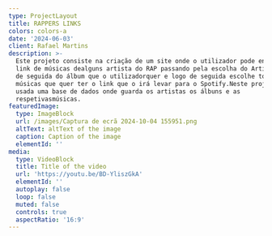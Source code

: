 ```yaml
---
type: ProjectLayout
title: RAPPERS LINKS
colors: colors-a
date: '2024-06-03'
client: Rafael Martins
description: >-
  Este projeto consiste na criação de um site onde o utilizador pode encontrar
  link de músicas dealguns artista do RAP passando pela escolha do Artista, logo
  de seguida do álbum que o utilizadorquer e logo de seguida escolhe todas as
  músicas que quer ter o link que o irá levar para o Spotify.Neste projeto foi
  usada uma base de dados onde guarda os artistas os álbuns e as
  respetivasmúsicas.
featuredImage:
  type: ImageBlock
  url: /images/Captura de ecrã 2024-10-04 155951.png
  altText: altText of the image
  caption: Caption of the image
  elementId: ''
media:
  type: VideoBlock
  title: Title of the video
  url: 'https://youtu.be/BD-YliszGkA'
  elementId: ''
  autoplay: false
  loop: false
  muted: false
  controls: true
  aspectRatio: '16:9'
---
```

